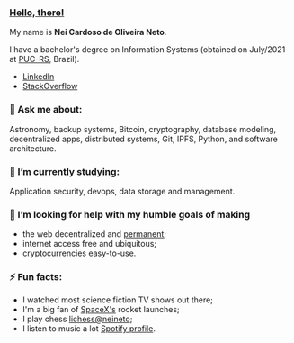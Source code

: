 ### [Hello, there!](https://www.youtube.com/watch?v=eaEMSKzqGAg) 

My name is **Nei Cardoso de Oliveira Neto**.

I have a bachelor's degree on Information Systems (obtained on July/2021 at [PUC-RS](http://www.pucrs.br/en/), Brazil).

- [LinkedIn](https://www.linkedin.com/in/neineto/)
- [StackOverflow](https://stackoverflow.com/users/11615853/nei-neto)
<!--
#### 🔭 I’m currently working on:

Several personal projects. Most of which hosted here.
-->
### 💬 Ask me about:

Astronomy, backup systems, Bitcoin, cryptography, database modeling, decentralized apps, distributed systems, Git, IPFS, Python, and software architecture.

### 🌱 I’m currently studying:

Application security, devops, data storage and management. 

### :telescope: I’m looking for help with my humble goals of making

- the web decentralized and [permanent](https://www.wired.com/2016/06/inventors-internet-trying-build-truly-permanent-web/);
- internet access free and ubiquitous;
- cryptocurrencies easy-to-use.

### ⚡ Fun facts:

- I watched most science fiction TV shows out there;
- I'm a big fan of [SpaceX's](https://www.youtube.com/channel/UCtI0Hodo5o5dUb67FeUjDeA) rocket launches;
- I play chess [lichess@neineto](lichess.org/@/neineto);
- I listen to music a lot [Spotify profile](https://open.spotify.com/user/7ay3kgec10391e1lfhv9gi2no?si=UaW0j7hXQeyhRSQFs4YY0Q&utm_source=copy-link&dl_branch=1).

